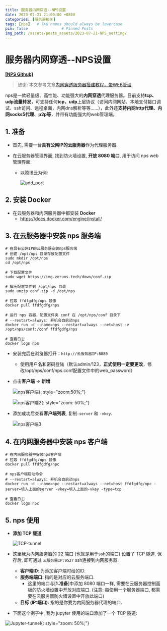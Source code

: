 ```yaml
---
title: 服务器内网穿透--NPS设置
date: 2023-07-21 21:00:00 +0800
categories: [服务器相关]
tags: [nps]   # TAG names should always be lowercase
pin: false               # Pinned Posts
img_path: /assets/posts_assets/2023-07-21-NPS_setting/
---
```


# 服务器内网穿透--NPS设置

[**[NPS Github]**](https://github.com/ehang-io/nps)

> 致谢: 本文参考文章[内网穿透服务器搭建教程，带WEB管理](https://zhuanlan.zhihu.com/p/485703115)

nps是一款轻量级、高性能、功能强大的**内网穿透**代理服务器。目前支持**tcp、udp流量转发**，可支持任何**tcp、udp**上层协议（访问内网网站、本地支付接口调试、ssh访问、远程桌面，内网dns解析等等……），此外还**支持内网http代理、内网socks5代理**、**p2p等**，并带有功能强大的web管理端。

## 1. 准备

* 首先, 需要一台**具有公网IP的云服务器**作为代理服务器.

* 在云服务器管理界面, 找到防火墙设置, **开放 8080 端口**, 用于访问 nps web 管理界面.

  * 以腾讯云为例:

    ![add_port](./assets/add_port.png)

## 2. 安装 Docker

* 在云服务器和内网服务器中都安装 **Docker**
  * https://docs.docker.com/engine/install/

## 3. 在云服务器中安装 nps 服务端

```shell
# 在具有公网IP的云服务器安装nps服务端
# 创建 /opt/nps 目录存放配置文件
sudo mkdir /opt/nps
cd /opt/nps

# 下载配置文件
sudo wget https://img.zeruns.tech/down/conf.zip

# 解压配置文件到 /opt/nps 目录
sudo unzip conf.zip -d /opt/nps

# 拉取 ffdfgdfg/nps 镜像
docker pull ffdfgdfg/nps

# 运行 nps 容器，配置文件夹 conf 在 /opt/nps/conf 目录下
# --restart=always: 开机会自启动nps
docker run -d --name=nps --restart=always --net=host -v /opt/nps/conf:/conf ffdfgdfg/nps

# 查看日志
docker logs nps
```

* 安装完后在浏览器打开：`http://云服务器IP:8080`

  * 使用用户名和密码登陆（默认admin/123，**正式使用一定要更改**，修改/opt/nps/conf/nps.conf配置文件中的web_password）

* 点击**客户端** -> **新增**

  ![nps客户端](./assets/nps%E5%AE%A2%E6%88%B7%E7%AB%AF.png){: style="zoom:50%;"}

  ![nps客户端2](./assets/nps%E5%AE%A2%E6%88%B7%E7%AB%AF2.png){: style="zoom: 50%;"}

* 添加成功后查看**客户端列表**, 复制`-server` 和 `-vkey`.

  ![nps客户端3](./assets/nps%E5%AE%A2%E6%88%B7%E7%AB%AF3.png)

## 4. 在内网服务器中安装 nps 客户端

```shell
# 在内网服务器中安装nps客户端
# 拉取 ffdfgdfg/nps 镜像
docker pull ffdfgdfg/npc

# nps客户端启动命令
# --restart=always: 开机会自启动nps
docker run -d --name=npc --restart=always --net=host ffdfgdfg/npc -server=填入上面的server -vkey=填入上面的-vkey -type=tcp

# 查看日志
docker logs npc
```

## 5. nps 使用

* **添加 TCP 隧道**

  ![TCP-tunnel](./assets/TCP-tunnel.png)

* 这里我为内网服务器的 22 端口 (也就是用于ssh的端口) 设置了 TCP 隧道. 保存后, 即可通过 `云服务器IP:9527` ssh连接到内网服务器.

  * **客户端ID**: 为添加客户端时给的ID.
  * **服务端端口**: 指的是对应的云服务端口.
    * 这里的端口与[**1.准备**]中添加 8080 端口一样, 需要在云服务器控制面板的防火墙设置中开放对应端口. (注意: 每使用一个服务器端口, 都需要在云服务器防火墙设置中开放此端口)
  * **目标 (IP:端口)**: 指的是你要为内网服务器代理的端口.

* 下面这个例子中, 我为 jupyter 使用的端口添加了一个 TCP 隧道:

![Jupyter-tunnel](./assets/Jupyter-tunnel.png){: style="zoom: 50%;"}
